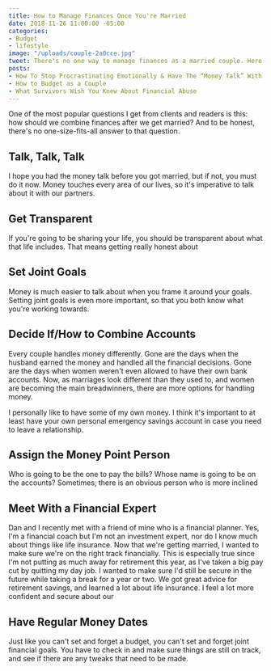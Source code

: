 ```yaml
---
title: How to Manage Finances Once You're Married
date: 2018-11-26 11:00:00 -05:00
categories:
- Budget
- lifestyle
image: "/uploads/couple-2a0cce.jpg"
tweet: There's no one way to manage finances as a married couple. Here are your options.
posts:
- How To Stop Procrastinating Emotionally & Have The “Money Talk” With Your S.O.
- How to Budget as a Couple
- What Survivors Wish You Knew About Financial Abuse
---
```


One of the most popular questions I get from clients and readers is this: how should we combine finances after we get married? And to be honest, there's no one-size-fits-all answer to that question.

## Talk, Talk, Talk

I hope you had the money talk before you got married, but if not, you must do it now. Money touches every area of our lives, so it's imperative to talk about it with our partners.

## Get Transparent

If you're going to be sharing your life, you should be transparent about what that life includes. That means getting really honest about

## Set Joint Goals

Money is much easier to talk about when you frame it around your goals. Setting joint goals is even more important, so that you both know what you're working towards.

## Decide If/How to Combine Accounts

Every couple handles money differently. Gone are the days when the husband earned the money and handled all the financial decisions. Gone are the days when women weren't even allowed to have their own bank accounts. Now, as marriages look different than they used to, and women are becoming the main breadwinners, there are more options for handling money.

I personally like to have some of my own money. I think it's important to at least have your own personal emergency savings account in case you need to leave a relationship.

## Assign the Money Point Person

Who is going to be the one to pay the bills? Whose name is going to be on the accounts? Sometimes, there is an obvious person who is more inclined

## Meet With a Financial Expert

Dan and I recently met with a friend of mine who is a financial planner. Yes, I'm a financial coach but I'm not an investment expert, nor do I know much about things like life insurance. Now that we're getting married, I wanted to make sure we're on the right track financially. This is especially true since I'm not putting as much away for retirement this year, as I've taken a big pay cut by quitting my day job. I wanted to make sure I'd still be secure in the future while taking a break for a year or two. We got great advice for retirement savings, and learned a lot about life insurance. I feel a lot more confident and secure about our 

## Have Regular Money Dates

Just like you can't set and forget a budget, you can't set and forget joint financial goals. You have to check in and make sure things are still on track, and see if there are any tweaks that need to be made.